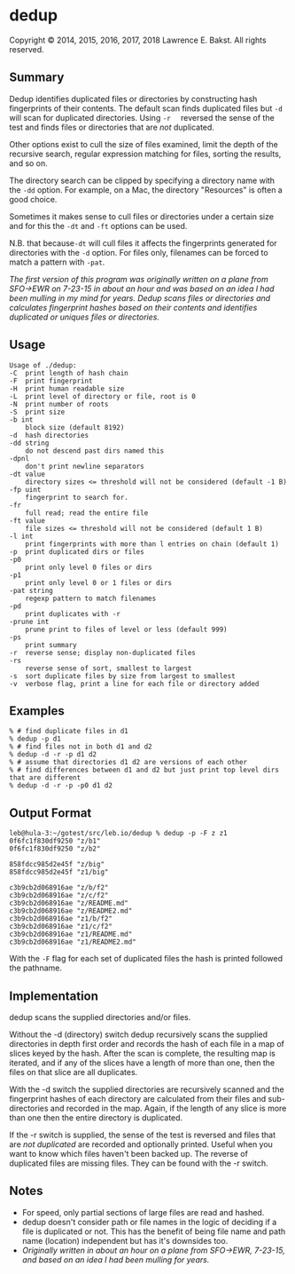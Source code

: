 dedup
=====
Copyright © 2014, 2015, 2016, 2017, 2018 Lawrence E. Bakst. All rights reserved.  

Summary
-------
Dedup identifies duplicated files or directories by constructing hash fingerprints of their contents. The default scan finds duplicated files but `-d` will scan for duplicated directories. Using `-r	` reversed the sense of the test and finds files or directories that are *not* duplicated.

Other options exist to cull the size of files examined, limit the depth of the recursive search, regular expression matching for files, sorting the results, and so on.

The directory search can be clipped by specifying a directory name with the `-dd` option. For example, on a Mac, the directory "Resources" is often a good choice.

Sometimes it makes sense to cull files or directories under a certain size and for this the `-dt` and `-ft` options can be used.

N.B. that because`-dt` will cull files it affects the fingerprints generated for directories with the `-d` option. For files only, filenames can be forced to match a pattern with `-pat`.

*The first version of this program was originally written on a plane from SFO->EWR on 7-23-15 in about an hour and was based on an idea I had been mulling in my mind for years. Dedup scans files or directories and calculates fingerprint hashes based on their contents and identifies duplicated or uniques files or directories.*

Usage
-----

	Usage of ./dedup:
	-C	print length of hash chain
	-F	print fingerprint
	-H	print human readable size
	-L	print level of directory or file, root is 0
	-N	print number of roots
	-S	print size
	-b int
		block size (default 8192)
	-d	hash directories
	-dd string
		do not descend past dirs named this
	-dpnl
		don't print newline separators
	-dt value
		directory sizes <= threshold will not be considered (default -1 B)
	-fp uint
		fingerprint to search for.
	-fr
		full read; read the entire file
	-ft value
		file sizes <= threshold will not be considered (default 1 B)
	-l int
		print fingerprints with more than l entries on chain (default 1)
	-p	print duplicated dirs or files
	-p0
		print only level 0 files or dirs
	-p1
		print only level 0 or 1 files or dirs
	-pat string
		regexp pattern to match filenames
	-pd
		print duplicates with -r
	-prune int
		prune print to files of level or less (default 999)
	-ps
		print summary
	-r	reverse sense; display non-duplicated files
	-rs
		reverse sense of sort, smallest to largest
	-s	sort duplicate files by size from largest to smallest
	-v	verbose flag, print a line for each file or directory added

Examples
--------
	% # find duplicate files in d1
	% dedup -p d1
	% # find files not in both d1 and d2
	% dedup -d -r -p d1 d2
	% # assume that directories d1 d2 are versions of each other
	% # find differences between d1 and d2 but just print top level dirs that are different
	% dedup -d -r -p -p0 d1 d2

Output Format
-------------
	leb@hula-3:~/gotest/src/leb.io/dedup % dedup -p -F z z1
	0f6fc1f830df9250 "z/b1"
	0f6fc1f830df9250 "z/b2"
	
	858fdcc985d2e45f "z/big"
	858fdcc985d2e45f "z1/big"
	
	c3b9cb2d068916ae "z/b/f2"
	c3b9cb2d068916ae "z/c/f2"
	c3b9cb2d068916ae "z/README.md"
	c3b9cb2d068916ae "z/README2.md"
	c3b9cb2d068916ae "z1/b/f2"
	c3b9cb2d068916ae "z1/c/f2"
	c3b9cb2d068916ae "z1/README.md"
	c3b9cb2d068916ae "z1/README2.md"

With the `-F` flag for each set of duplicated files the hash is printed followed the pathname.

Implementation
--------------
dedup scans the supplied directories and/or files.

Without the -d (directory) switch dedup recursively scans the supplied directories in depth first order and records the hash of each file in a map of slices keyed by the hash. After the scan is complete, the resulting map is iterated, and if any of the slices have a length of more than one, then the files on that slice are all duplicates.

With the -d switch the supplied directories are recursively scanned and the fingerprint hashes of each directory are calculated from their files and sub-directories and recorded in the map. Again, if the length of any slice is more than one then the entire directory is duplicated.

If the -r switch is supplied, the sense of the test is reversed and files that are *not duplicated* are recorded and optionally printed. Useful when you want to know which files haven't been backed up. The reverse of duplicated files are missing files. They can be found with the -r switch.

Notes
-----
* For speed, only partial sections of large files are read and hashed.
* dedup doesn't consider path or file names in the logic of deciding if a file is duplicated or not. This has the benefit of being file name and path name (location) independent but has it's downsides too.
* *Originally written in about an hour on a plane from SFO->EWR, 7-23-15, and based on an idea I had been mulling for years.*



